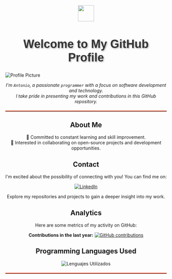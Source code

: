 <div align="center">
  <img src="https://github.com/fluidicon.png" width="50" height="50">
  <h1 style="font-size: 36px; text-shadow: 2px 2px 4px rgba(0, 0, 0, 0.3); font-family: 'Arial', sans-serif; color: #333;">Welcome to My GitHub Profile</h1>
</div>

![Profile Picture](https://media.licdn.com/dms/image/v2/D4E16AQEQvKdmoo6hSw/profile-displaybackgroundimage-shrink_350_1400/profile-displaybackgroundimage-shrink_350_1400/0/1692459706448?e=1747267200&v=beta&t=DfcxKnpT4i8eHLJTvXKVpR3svDCaI1MP4w6jGdpwZIM)


<div align="center">

*I'm `Antonio`, a passionate `programmer` with a focus on software development and technology. <br>I take pride in presenting my work and contributions in this GitHub repository.*
  <hr style="border: none; border-top: 2px solid #FF5733; margin: 20px 0;">

## About Me

 🌱 Committed to constant learning and skill improvement.<br>
 🤝 Interested in collaborating on open-source projects and development opportunities.

## Contact

I'm excited about the possibility of connecting with you! You can find me on:

[![LinkedIn](https://img.shields.io/badge/LinkedIn-Connect-blue)](https://www.linkedin.com/in/antonio-ruiz-benito/)

Explore my repositories and projects to gain a deeper insight into my work.

## Analytics

Here are some metrics of my activity on GitHub:

 **Contributions in the last year:** [![GitHub contributions](https://img.shields.io/github/last-commit/SpeeDemon3/SpeeDemon3)](https://github.com/SpeeDemon3/)

</div>

<div align="center">
  <h2>Programming Languages ​​Used</h2>
  <img src="https://github-readme-stats.vercel.app/api/top-langs/?username=SpeeDemon3&layout=compact&theme=dark&cache_seconds=600" alt="Lenguajes Utilizados">
</div>

<hr style="border: none; border-top: 2px solid #FF5733; margin: 20px 0;">
